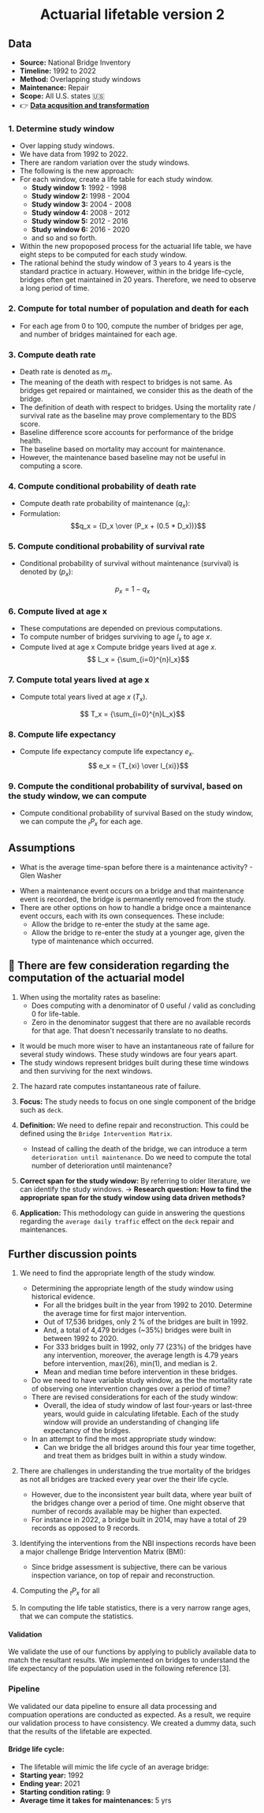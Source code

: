 <h1 align='center'>
      Actuarial lifetable version 2
</h1>

## Data 

- **Source:** National Bridge Inventory
- **Timeline:** 1992 to 2022
- **Method:** Overlapping study windows 
- **Maintenance:** Repair
- **Scope:** All U.S. states 🇺🇸
- 👉 [**Data acqusition and transformation**](https://github.com/kaleoyster/nbi/tree/b5fb41950ee0a44c1d8967a1a672c0e3ea47b07f)

### 1. Determine study window

- Over lapping study windows.
- We have data from 1992 to 2022.
- There are random variation over the study windows.
- The following is the new approach:
- For each window, create a life table for each study window.
    * **Study window 1:** 1992 - 1998
    * **Study window 2:** 1998 - 2004
    * **Study window 3:** 2004 - 2008
    * **Study window 4:** 2008 - 2012
    * **Study window 5:** 2012 - 2016
    * **Study window 6:** 2016 - 2020
    * and so and so forth.
- Within the new propoposed process for the actuarial life table, we have eight steps to be computed for each study window.
- The rational behind the study window of 3 years to 4 years is the standard practice in actuary. However, within in the bridge life-cycle, bridges often get maintained in 20 years. Therefore, we need to observe a long period of time.

### 2. Compute for total number of population and death for each
- For each age from 0 to 100, compute the number of bridges per age, and number of bridges maintained for each age.

### 3. Compute death rate
- Death rate is denoted as $m_x$.
- The meaning of the death with respect to bridges is not same. As bridges get repaired or maintained, we consider this as the death of the bridge.
- The definition of death with respect to bridges.
 Using the mortality rate / survival rate as the baseline may prove complementary to the BDS score.
- Baseline difference score accounts for performance of the bridge health.
- The baseline based on mortality may account for maintenance.
- However, the maintenance based baseline may not be useful in computing a score.

### 4. Compute conditional probability of death rate
- Compute death rate probability of maintenance ($q_x$):
- Formulation:
  $$q_x = {D_x \over (P_x + (0.5 * D_x))}$$
 
### 5. Compute conditional probability of survival rate
- Conditional probability of survival without maintenance (survival) is denoted by $(p_x)$:

$$ p_x = {1 - q_x}$$

### 6. Compute lived at age x
- These computations are depended on previous computations.
- To compute number of bridges surviving to age $l_x$ to age $x$.
- Compute lived at age x Compute bridge years lived at age $x$.
$$ L_x = {\sum_{i=0}^{n}l_x}$$

### 7. Compute total years lived at age x
- Compute total years lived at age $x$ $(T_x)$.

$$ T_x = {\sum_{i=0}^{n}L_x}$$

### 8. Compute life expectancy
- Compute life expectancy compute life expectancy $e_x$.
$$ e_x = {T_{xi} \over l_{xi}}$$

### 9. Compute the conditional probability of survival, based on the study window, we can compute
- Compute conditional probability of survival Based on the study window, we can compute the $_tP_x$ for each age.

## Assumptions
* What is the average time-span before there is a maintenance activity? - Glen Washer
- When a maintenance event occurs on a bridge and that maintenance event is recorded, the bridge is permanently removed from the study. 
- There are other options on how to handle a bridge once a maintenance event occurs, each with its own consequences. These include:
    - Allow the bridge to re-enter the study at the same age.
    - Allow the bridge to re-enter the study at a younger age, given the type of maintenance which occurred.

## 📝 There are few consideration regarding the computation of the actuarial model
1. When using the mortality rates as baseline:
    - Does computing with a denominator of 0 useful / valid as concluding 0 for life-table.
    - Zero in the denominator suggest that there are no available records for that age. That doesn't necessarily translate to no deaths.

- It would be much more wiser to have an instantaneous rate of failure for several study windows. These study windows are four years apart.
- The study windows represent bridges built during these time windows and then surviving for the next windows.

2. The hazard rate computes instantaneous rate of failure.
3. **Focus:** The study needs to focus on one single component of the bridge such as `deck`.
4. **Definition:** We need to define repair and reconstruction. This could be defined using the `Bridge Intervention Matrix`.
    - Instead of calling the death of the bridge, we can introduce a term `deterioration until maintenance`. Do we need to compute the total number of deterioration until maintenance?

5. **Correct span for the study window:** By referring to older literature, we can identify the study windows. 
    → **Research question: How to find the appropriate span for the study window using data driven methods?**

6. **Application:** This methodology can guide in answering the questions regarding the `average daily traffic` effect on the `deck` repair and maintenances.

## Further discussion points
1. We need to find the appropriate length of the study window.
    - Determining the appropriate length of the study window using historical evidence.
        - For all the bridges built in the year from 1992 to 2010. Determine the average time for first major intervention.
        - Out of 17,536 bridges, only 2 % of the bridges are built in 1992.
        * And, a total of 4,479 bridges (~35%) bridges were built in between 1992 to 2020.
        * For 333 bridges built in 1992, only 77 (23%) of the bridges have any intervention, moreover, the average length is 4.79 years before intervention, max(26), min(1), and median is 2.
        * Mean and median time before intervention in these bridges.
    - Do we need to have variable study window, as the the mortality rate of observing one intervention changes over a period of time?
    * There are revised considerations for each of the study window:
        - Overall, the idea of study window of last four-years or last-three years, would guide in calculating lifetable. Each of the study window will provide an understanding of changing life expectancy of the bridges.
    *  In an attempt to find the most appropriate study window:
        - Can we bridge the all bridges around this four year time together, and treat them as bridges built in within a study window.

2. There are challenges in understanding the true mortality of the bridges as not all bridges are tracked every year over the their life cycle.
    - However, due to the inconsistent year built data, where year built of the bridges change over a period of time. One might observe that number of records available may be higher than expected.
    - For instance in 2022, a bridge built in 2014, may have a total of 29 records as opposed to 9 records.

3. Identifying the interventions from the NBI inspections records have been a major challenge Bridge Intervention Matrix (BMI):
    - Since bridge assessment is subjective, there can be various inspection variance, on top of repair and reconstruction. 
4. Computing the $_tP_x$ for all
5. In computing the life table statistics, there is a very narrow range ages, that we can compute the statistics. 

#### Validation
We validate the use of our functions by applying to publicly available data to match the resultant results. We implemented on bridges to understand the life expectancy of the population used in the following reference [3].

### Pipeline
We validated our data pipeline to ensure all data processing and compuation operations are conducted as expected. As a result, we require our validation process to have consistency. We created a dummy data, such that the results of the lifetable are expected.

#### Bridge life cycle:
- The lifetable will mimic the life cycle of an average bridge:
- **Starting year:** 1992
- **Ending year:** 2021
- **Starting condition rating:** 9
- **Average time it takes for maintenances:** 5 yrs


